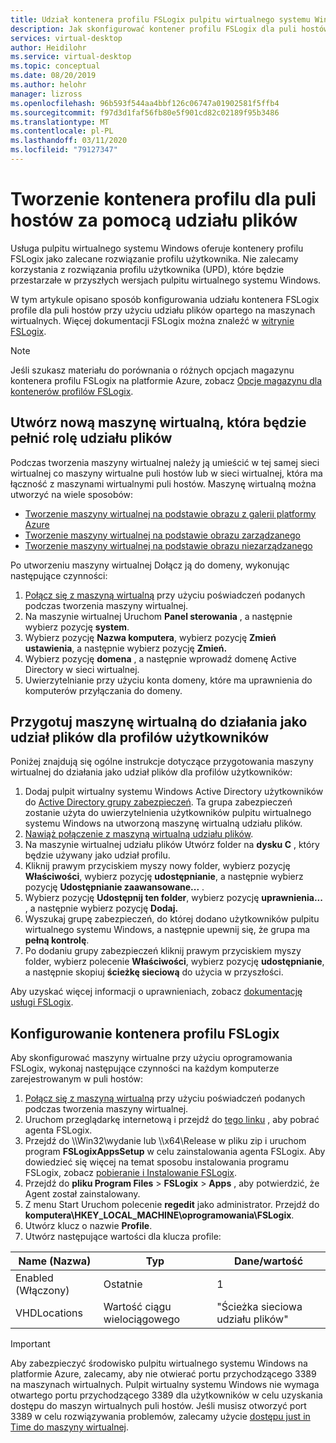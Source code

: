 ```yaml
---
title: Udział kontenera profilu FSLogix pulpitu wirtualnego systemu Windows — Azure
description: Jak skonfigurować kontener profilu FSLogix dla puli hostów usług pulpitu wirtualnego systemu Windows przy użyciu udziału plików opartego na maszynie wirtualnej.
services: virtual-desktop
author: Heidilohr
ms.service: virtual-desktop
ms.topic: conceptual
ms.date: 08/20/2019
ms.author: helohr
manager: lizross
ms.openlocfilehash: 96b593f544aa4bbf126c06747a01902581f5ffb4
ms.sourcegitcommit: f97d3d1faf56fb80e5f901cd82c02189f95b3486
ms.translationtype: MT
ms.contentlocale: pl-PL
ms.lasthandoff: 03/11/2020
ms.locfileid: "79127347"
---
```

# <a name="create-a-profile-container-for-a-host-pool-using-a-file-share"></a>Tworzenie kontenera profilu dla puli hostów za pomocą udziału plików

Usługa pulpitu wirtualnego systemu Windows oferuje kontenery profilu FSLogix jako zalecane rozwiązanie profilu użytkownika. Nie zalecamy korzystania z rozwiązania profilu użytkownika (UPD), które będzie przestarzałe w przyszłych wersjach pulpitu wirtualnego systemu Windows.

W tym artykule opisano sposób konfigurowania udziału kontenera FSLogix profile dla puli hostów przy użyciu udziału plików opartego na maszynach wirtualnych. Więcej dokumentacji FSLogix można znaleźć w [witrynie FSLogix](https://docs.fslogix.com/).

>[!NOTE]
>Jeśli szukasz materiału do porównania o różnych opcjach magazynu kontenera profilu FSLogix na platformie Azure, zobacz [Opcje magazynu dla kontenerów profilów FSLogix](store-fslogix-profile.md).

## <a name="create-a-new-virtual-machine-that-will-act-as-a-file-share"></a>Utwórz nową maszynę wirtualną, która będzie pełnić rolę udziału plików

Podczas tworzenia maszyny wirtualnej należy ją umieścić w tej samej sieci wirtualnej co maszyny wirtualne puli hostów lub w sieci wirtualnej, która ma łączność z maszynami wirtualnymi puli hostów. Maszynę wirtualną można utworzyć na wiele sposobów:

- [Tworzenie maszyny wirtualnej na podstawie obrazu z galerii platformy Azure](../virtual-machines/windows/quick-create-portal.md#create-virtual-machine)
- [Tworzenie maszyny wirtualnej na podstawie obrazu zarządzanego](../virtual-machines/windows/create-vm-generalized-managed.md)
- [Tworzenie maszyny wirtualnej na podstawie obrazu niezarządzanego](https://github.com/Azure/azure-quickstart-templates/tree/master/101-vm-from-user-image)

Po utworzeniu maszyny wirtualnej Dołącz ją do domeny, wykonując następujące czynności:

1. [Połącz się z maszyną wirtualną](../virtual-machines/windows/quick-create-portal.md#connect-to-virtual-machine) przy użyciu poświadczeń podanych podczas tworzenia maszyny wirtualnej.
2. Na maszynie wirtualnej Uruchom **Panel sterowania** , a następnie wybierz pozycję **system**.
3. Wybierz pozycję **Nazwa komputera**, wybierz pozycję **Zmień ustawienia**, a następnie wybierz pozycję **Zmień.**
4. Wybierz pozycję **domena** , a następnie wprowadź domenę Active Directory w sieci wirtualnej.
5. Uwierzytelnianie przy użyciu konta domeny, które ma uprawnienia do komputerów przyłączania do domeny.

## <a name="prepare-the-virtual-machine-to-act-as-a-file-share-for-user-profiles"></a>Przygotuj maszynę wirtualną do działania jako udział plików dla profilów użytkowników

Poniżej znajdują się ogólne instrukcje dotyczące przygotowania maszyny wirtualnej do działania jako udział plików dla profilów użytkowników:

1. Dodaj pulpit wirtualny systemu Windows Active Directory użytkowników do [Active Directory grupy zabezpieczeń](/windows/security/identity-protection/access-control/active-directory-security-groups/). Ta grupa zabezpieczeń zostanie użyta do uwierzytelnienia użytkowników pulpitu wirtualnego systemu Windows na utworzoną maszynę wirtualną udziału plików.
2. [Nawiąż połączenie z maszyną wirtualną udziału plików](../virtual-machines/windows/quick-create-portal.md#connect-to-virtual-machine).
3. Na maszynie wirtualnej udziału plików Utwórz folder na **dysku C** , który będzie używany jako udział profilu.
4. Kliknij prawym przyciskiem myszy nowy folder, wybierz pozycję **Właściwości**, wybierz pozycję **udostępnianie**, a następnie wybierz pozycję **Udostępnianie zaawansowane...** .
5. Wybierz pozycję **Udostępnij ten folder**, wybierz pozycję **uprawnienia...** , a następnie wybierz pozycję **Dodaj.**
6. Wyszukaj grupę zabezpieczeń, do której dodano użytkowników pulpitu wirtualnego systemu Windows, a następnie upewnij się, że grupa ma **pełną kontrolę**.
7. Po dodaniu grupy zabezpieczeń kliknij prawym przyciskiem myszy folder, wybierz polecenie **Właściwości**, wybierz pozycję **udostępnianie**, a następnie skopiuj **ścieżkę sieciową** do użycia w przyszłości.

Aby uzyskać więcej informacji o uprawnieniach, zobacz [dokumentację usługi FSLogix](/fslogix/fslogix-storage-config-ht/).

## <a name="configure-the-fslogix-profile-container"></a>Konfigurowanie kontenera profilu FSLogix

Aby skonfigurować maszyny wirtualne przy użyciu oprogramowania FSLogix, wykonaj następujące czynności na każdym komputerze zarejestrowanym w puli hostów:

1. [Połącz się z maszyną wirtualną](../virtual-machines/windows/quick-create-portal.md#connect-to-virtual-machine) przy użyciu poświadczeń podanych podczas tworzenia maszyny wirtualnej.
2. Uruchom przeglądarkę internetową i przejdź do [tego linku](https://go.microsoft.com/fwlink/?linkid=2084562) , aby pobrać agenta FSLogix.
3. Przejdź do \\\\Win32\\wydanie lub \\\\x64\\Release w pliku zip i uruchom program **FSLogixAppsSetup** w celu zainstalowania agenta FSLogix.  Aby dowiedzieć się więcej na temat sposobu instalowania programu FSLogix, zobacz [pobieranie i Instalowanie FSLogix](/fslogix/install-ht/).
4. Przejdź do **pliku Program Files** > **FSLogix** > **Apps** , aby potwierdzić, że Agent został zainstalowany.
5. Z menu Start Uruchom polecenie **regedit** jako administrator. Przejdź do **komputera\\HKEY_LOCAL_MACHINE\\oprogramowania\\FSLogix**.
6. Utwórz klucz o nazwie **Profile**.
7. Utwórz następujące wartości dla klucza profile:

| Name (Nazwa)                | Typ               | Dane/wartość                        |
|---------------------|--------------------|-----------------------------------|
| Enabled (Włączony)             | Ostatnie              | 1                                 |
| VHDLocations        | Wartość ciągu wielociągowego | "Ścieżka sieciowa udziału plików"     |

>[!IMPORTANT]
>Aby zabezpieczyć środowisko pulpitu wirtualnego systemu Windows na platformie Azure, zalecamy, aby nie otwierać portu przychodzącego 3389 na maszynach wirtualnych. Pulpit wirtualny systemu Windows nie wymaga otwartego portu przychodzącego 3389 dla użytkowników w celu uzyskania dostępu do maszyn wirtualnych puli hostów. Jeśli musisz otworzyć port 3389 w celu rozwiązywania problemów, zalecamy użycie [dostępu just in Time do maszyny wirtualnej](../security-center/security-center-just-in-time.md).
